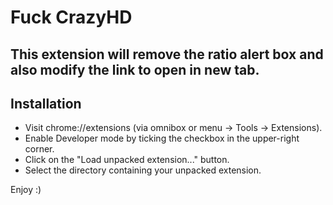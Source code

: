 # Fuck CrazyHD

## This extension will remove the ratio alert box and also modify the link to open in new tab.


## Installation
- Visit chrome://extensions (via omnibox or menu -> Tools -> Extensions).
- Enable Developer mode by ticking the checkbox in the upper-right corner.
- Click on the "Load unpacked extension..." button.
- Select the directory containing your unpacked extension.

Enjoy :)
